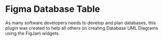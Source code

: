 # Figma Database Table

As many software developers needs to develop and plan databases, this plugin was created to help all others on creating Database UML Diagrams using the FigJam widgets.
